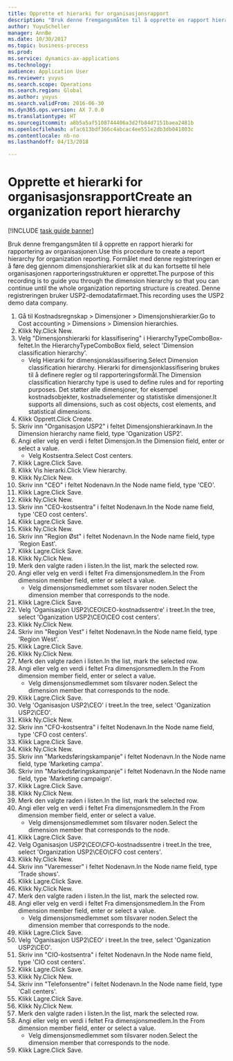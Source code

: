 ```yaml
--- 
title: Opprette et hierarki for organisasjonsrapport
description: "Bruk denne fremgangsmåten til å opprette en rapport hierarki for rapportering av organisasjonen."
author: YuyuScheller
manager: AnnBe
ms.date: 10/30/2017
ms.topic: business-process
ms.prod: 
ms.service: dynamics-ax-applications
ms.technology: 
audience: Application User
ms.reviewer: yuyus
ms.search.scope: Operations
ms.search.region: Global
ms.author: yuyus
ms.search.validFrom: 2016-06-30
ms.dyn365.ops.version: AX 7.0.0
ms.translationtype: HT
ms.sourcegitcommit: a8b5a5af5108744406a3d2fb84d7151baea2481b
ms.openlocfilehash: afac613bdf366c4abcac4ee551e2db3db041803c
ms.contentlocale: nb-no
ms.lasthandoff: 04/13/2018

---
```

# <a name="create-an-organization-report-hierarchy"></a><span data-ttu-id="e6e54-103">Opprette et hierarki for organisasjonsrapport</span><span class="sxs-lookup"><span data-stu-id="e6e54-103">Create an organization report hierarchy</span></span>

[!INCLUDE [task guide banner](../../includes/task-guide-banner.md)]

<span data-ttu-id="e6e54-104">Bruk denne fremgangsmåten til å opprette en rapport hierarki for rapportering av organisasjonen.</span><span class="sxs-lookup"><span data-stu-id="e6e54-104">Use this procedure to create a report hierarchy for organization reporting.</span></span> <span data-ttu-id="e6e54-105">Formålet med denne registreringen er å føre deg gjennom dimensjonshierarkiet slik at du kan fortsette til hele organisasjonen rapporteringsstrukturen er opprettet.</span><span class="sxs-lookup"><span data-stu-id="e6e54-105">The purpose of this recording is to guide you through the dimension hierarchy so that you can continue until the whole organization reporting structure is created.</span></span> <span data-ttu-id="e6e54-106">Denne registreringen bruker USP2-demodatafirmaet.</span><span class="sxs-lookup"><span data-stu-id="e6e54-106">This recording uses the USP2 demo data company.</span></span>

1. <span data-ttu-id="e6e54-107">Gå til Kostnadsregnskap > Dimensjoner > Dimensjonshierarkier.</span><span class="sxs-lookup"><span data-stu-id="e6e54-107">Go to Cost accounting > Dimensions > Dimension hierarchies.</span></span>
2. <span data-ttu-id="e6e54-108">Klikk Ny.</span><span class="sxs-lookup"><span data-stu-id="e6e54-108">Click New.</span></span>
3. <span data-ttu-id="e6e54-109">Velg "Dimensjonshierarki for klassifisering" i HierarchyTypeComboBox-feltet.</span><span class="sxs-lookup"><span data-stu-id="e6e54-109">In the HierarchyTypeComboBox field, select 'Dimension classification hierarchy'.</span></span>
    * <span data-ttu-id="e6e54-110">Velg Hierarki for dimensjonsklassifisering.</span><span class="sxs-lookup"><span data-stu-id="e6e54-110">Select Dimension classification hierarchy.</span></span> <span data-ttu-id="e6e54-111">Hierarki for dimensjonklassifisering brukes til å definere regler og til rapporteringsformål.</span><span class="sxs-lookup"><span data-stu-id="e6e54-111">The Dimension classification hierarchy type is used to define rules and for reporting purposes.</span></span> <span data-ttu-id="e6e54-112">Det støtter alle dimensjoner, for eksempel kostnadsobjekter, kostnadselementer og statistiske dimensjoner.</span><span class="sxs-lookup"><span data-stu-id="e6e54-112">It supports all dimensions, such as cost objects, cost elements, and statistical dimensions.</span></span>  
4. <span data-ttu-id="e6e54-113">Klikk Opprett.</span><span class="sxs-lookup"><span data-stu-id="e6e54-113">Click Create.</span></span>
5. <span data-ttu-id="e6e54-114">Skriv inn "Organisasjon USP2" i feltet Dimensjonshierarkinavn.</span><span class="sxs-lookup"><span data-stu-id="e6e54-114">In the Dimension hierarchy name field, type 'Oganization USP2'.</span></span>
6. <span data-ttu-id="e6e54-115">Angi eller velg en verdi i feltet Dimensjon.</span><span class="sxs-lookup"><span data-stu-id="e6e54-115">In the Dimension field, enter or select a value.</span></span>
    * <span data-ttu-id="e6e54-116">Velg Kostsentra.</span><span class="sxs-lookup"><span data-stu-id="e6e54-116">Select Cost centers.</span></span>  
7. <span data-ttu-id="e6e54-117">Klikk Lagre.</span><span class="sxs-lookup"><span data-stu-id="e6e54-117">Click Save.</span></span>
8. <span data-ttu-id="e6e54-118">Klikk Vis hierarki.</span><span class="sxs-lookup"><span data-stu-id="e6e54-118">Click View hierarchy.</span></span>
9. <span data-ttu-id="e6e54-119">Klikk Ny.</span><span class="sxs-lookup"><span data-stu-id="e6e54-119">Click New.</span></span>
10. <span data-ttu-id="e6e54-120">Skriv inn "CEO" i feltet Nodenavn.</span><span class="sxs-lookup"><span data-stu-id="e6e54-120">In the Node name field, type 'CEO'.</span></span>
11. <span data-ttu-id="e6e54-121">Klikk Lagre.</span><span class="sxs-lookup"><span data-stu-id="e6e54-121">Click Save.</span></span>
12. <span data-ttu-id="e6e54-122">Klikk Ny.</span><span class="sxs-lookup"><span data-stu-id="e6e54-122">Click New.</span></span>
13. <span data-ttu-id="e6e54-123">Skriv inn "CEO-kostsentra" i feltet Nodenavn.</span><span class="sxs-lookup"><span data-stu-id="e6e54-123">In the Node name field, type 'CEO cost centers'.</span></span>
14. <span data-ttu-id="e6e54-124">Klikk Lagre.</span><span class="sxs-lookup"><span data-stu-id="e6e54-124">Click Save.</span></span>
15. <span data-ttu-id="e6e54-125">Klikk Ny.</span><span class="sxs-lookup"><span data-stu-id="e6e54-125">Click New.</span></span>
16. <span data-ttu-id="e6e54-126">Skriv inn "Region Øst" i feltet Nodenavn.</span><span class="sxs-lookup"><span data-stu-id="e6e54-126">In the Node name field, type 'Region East'.</span></span>
17. <span data-ttu-id="e6e54-127">Klikk Lagre.</span><span class="sxs-lookup"><span data-stu-id="e6e54-127">Click Save.</span></span>
18. <span data-ttu-id="e6e54-128">Klikk Ny.</span><span class="sxs-lookup"><span data-stu-id="e6e54-128">Click New.</span></span>
19. <span data-ttu-id="e6e54-129">Merk den valgte raden i listen.</span><span class="sxs-lookup"><span data-stu-id="e6e54-129">In the list, mark the selected row.</span></span>
20. <span data-ttu-id="e6e54-130">Angi eller velg en verdi i feltet Fra dimensjonsmedlem.</span><span class="sxs-lookup"><span data-stu-id="e6e54-130">In the From dimension member field, enter or select a value.</span></span>
    * <span data-ttu-id="e6e54-131">Velg dimensjonsmedlemmet som tilsvarer noden.</span><span class="sxs-lookup"><span data-stu-id="e6e54-131">Select the dimension member that corresponds to the node.</span></span>  
21. <span data-ttu-id="e6e54-132">Klikk Lagre.</span><span class="sxs-lookup"><span data-stu-id="e6e54-132">Click Save.</span></span>
22. <span data-ttu-id="e6e54-133">Velg 'Oganisasjon USP2\CEO\CEO-kostnadssentre' i treet.</span><span class="sxs-lookup"><span data-stu-id="e6e54-133">In the tree, select 'Oganization USP2\CEO\CEO cost centers'.</span></span>
23. <span data-ttu-id="e6e54-134">Klikk Ny.</span><span class="sxs-lookup"><span data-stu-id="e6e54-134">Click New.</span></span>
24. <span data-ttu-id="e6e54-135">Skriv inn "Region Vest" i feltet Nodenavn.</span><span class="sxs-lookup"><span data-stu-id="e6e54-135">In the Node name field, type 'Region West'.</span></span>
25. <span data-ttu-id="e6e54-136">Klikk Lagre.</span><span class="sxs-lookup"><span data-stu-id="e6e54-136">Click Save.</span></span>
26. <span data-ttu-id="e6e54-137">Klikk Ny.</span><span class="sxs-lookup"><span data-stu-id="e6e54-137">Click New.</span></span>
27. <span data-ttu-id="e6e54-138">Merk den valgte raden i listen.</span><span class="sxs-lookup"><span data-stu-id="e6e54-138">In the list, mark the selected row.</span></span>
28. <span data-ttu-id="e6e54-139">Angi eller velg en verdi i feltet Fra dimensjonsmedlem.</span><span class="sxs-lookup"><span data-stu-id="e6e54-139">In the From dimension member field, enter or select a value.</span></span>
    * <span data-ttu-id="e6e54-140">Velg dimensjonsmedlemmet som tilsvarer noden.</span><span class="sxs-lookup"><span data-stu-id="e6e54-140">Select the dimension member that corresponds to the node.</span></span>  
29. <span data-ttu-id="e6e54-141">Klikk Lagre.</span><span class="sxs-lookup"><span data-stu-id="e6e54-141">Click Save.</span></span>
30. <span data-ttu-id="e6e54-142">Velg 'Oganisasjon USP2\CEO' i treet.</span><span class="sxs-lookup"><span data-stu-id="e6e54-142">In the tree, select 'Oganization USP2\CEO'.</span></span>
31. <span data-ttu-id="e6e54-143">Klikk Ny.</span><span class="sxs-lookup"><span data-stu-id="e6e54-143">Click New.</span></span>
32. <span data-ttu-id="e6e54-144">Skriv inn "CFO-kostsentra" i feltet Nodenavn.</span><span class="sxs-lookup"><span data-stu-id="e6e54-144">In the Node name field, type 'CFO cost centers'.</span></span>
33. <span data-ttu-id="e6e54-145">Klikk Lagre.</span><span class="sxs-lookup"><span data-stu-id="e6e54-145">Click Save.</span></span>
34. <span data-ttu-id="e6e54-146">Klikk Ny.</span><span class="sxs-lookup"><span data-stu-id="e6e54-146">Click New.</span></span>
35. <span data-ttu-id="e6e54-147">Skriv inn "Markedsføringskampanje" i feltet Nodenavn.</span><span class="sxs-lookup"><span data-stu-id="e6e54-147">In the Node name field, type 'Marketing campa'.</span></span>
36. <span data-ttu-id="e6e54-148">Skriv inn "Markedsføringskampanje" i feltet Nodenavn.</span><span class="sxs-lookup"><span data-stu-id="e6e54-148">In the Node name field, type 'Marketing campaign'.</span></span>
37. <span data-ttu-id="e6e54-149">Klikk Lagre.</span><span class="sxs-lookup"><span data-stu-id="e6e54-149">Click Save.</span></span>
38. <span data-ttu-id="e6e54-150">Klikk Ny.</span><span class="sxs-lookup"><span data-stu-id="e6e54-150">Click New.</span></span>
39. <span data-ttu-id="e6e54-151">Merk den valgte raden i listen.</span><span class="sxs-lookup"><span data-stu-id="e6e54-151">In the list, mark the selected row.</span></span>
40. <span data-ttu-id="e6e54-152">Angi eller velg en verdi i feltet Fra dimensjonsmedlem.</span><span class="sxs-lookup"><span data-stu-id="e6e54-152">In the From dimension member field, enter or select a value.</span></span>
    * <span data-ttu-id="e6e54-153">Velg dimensjonsmedlemmet som tilsvarer noden.</span><span class="sxs-lookup"><span data-stu-id="e6e54-153">Select the dimension member that corresponds to the node.</span></span>  
41. <span data-ttu-id="e6e54-154">Klikk Lagre.</span><span class="sxs-lookup"><span data-stu-id="e6e54-154">Click Save.</span></span>
42. <span data-ttu-id="e6e54-155">Velg Oganisasjon USP2\CEO\CFO-kostnadssentre i treet.</span><span class="sxs-lookup"><span data-stu-id="e6e54-155">In the tree, select 'Organization USP2\CEO\CFO cost centers'.</span></span>
43. <span data-ttu-id="e6e54-156">Klikk Ny.</span><span class="sxs-lookup"><span data-stu-id="e6e54-156">Click New.</span></span>
44. <span data-ttu-id="e6e54-157">Skriv inn "Varemesser" i feltet Nodenavn.</span><span class="sxs-lookup"><span data-stu-id="e6e54-157">In the Node name field, type 'Trade shows'.</span></span>
45. <span data-ttu-id="e6e54-158">Klikk Lagre.</span><span class="sxs-lookup"><span data-stu-id="e6e54-158">Click Save.</span></span>
46. <span data-ttu-id="e6e54-159">Klikk Ny.</span><span class="sxs-lookup"><span data-stu-id="e6e54-159">Click New.</span></span>
47. <span data-ttu-id="e6e54-160">Merk den valgte raden i listen.</span><span class="sxs-lookup"><span data-stu-id="e6e54-160">In the list, mark the selected row.</span></span>
48. <span data-ttu-id="e6e54-161">Angi eller velg en verdi i feltet Fra dimensjonsmedlem.</span><span class="sxs-lookup"><span data-stu-id="e6e54-161">In the From dimension member field, enter or select a value.</span></span>
    * <span data-ttu-id="e6e54-162">Velg dimensjonsmedlemmet som tilsvarer noden.</span><span class="sxs-lookup"><span data-stu-id="e6e54-162">Select the dimension member that corresponds to the node.</span></span>  
49. <span data-ttu-id="e6e54-163">Klikk Lagre.</span><span class="sxs-lookup"><span data-stu-id="e6e54-163">Click Save.</span></span>
50. <span data-ttu-id="e6e54-164">Velg 'Oganisasjon USP2\CEO' i treet.</span><span class="sxs-lookup"><span data-stu-id="e6e54-164">In the tree, select 'Oganization USP2\CEO'.</span></span>
51. <span data-ttu-id="e6e54-165">Skriv inn "CIO-kostsentra" i feltet Nodenavn.</span><span class="sxs-lookup"><span data-stu-id="e6e54-165">In the Node name field, type 'CIO cost centers'.</span></span>
52. <span data-ttu-id="e6e54-166">Klikk Lagre.</span><span class="sxs-lookup"><span data-stu-id="e6e54-166">Click Save.</span></span>
53. <span data-ttu-id="e6e54-167">Klikk Ny.</span><span class="sxs-lookup"><span data-stu-id="e6e54-167">Click New.</span></span>
54. <span data-ttu-id="e6e54-168">Skriv inn "Telefonsentre" i feltet Nodenavn.</span><span class="sxs-lookup"><span data-stu-id="e6e54-168">In the Node name field, type 'Call centers'.</span></span>
55. <span data-ttu-id="e6e54-169">Klikk Lagre.</span><span class="sxs-lookup"><span data-stu-id="e6e54-169">Click Save.</span></span>
56. <span data-ttu-id="e6e54-170">Klikk Ny.</span><span class="sxs-lookup"><span data-stu-id="e6e54-170">Click New.</span></span>
57. <span data-ttu-id="e6e54-171">Merk den valgte raden i listen.</span><span class="sxs-lookup"><span data-stu-id="e6e54-171">In the list, mark the selected row.</span></span>
58. <span data-ttu-id="e6e54-172">Angi eller velg en verdi i feltet Fra dimensjonsmedlem.</span><span class="sxs-lookup"><span data-stu-id="e6e54-172">In the From dimension member field, enter or select a value.</span></span>
    * <span data-ttu-id="e6e54-173">Velg dimensjonsmedlemmet som tilsvarer noden.</span><span class="sxs-lookup"><span data-stu-id="e6e54-173">Select the dimension member that corresponds to the node.</span></span>  
59. <span data-ttu-id="e6e54-174">Klikk Lagre.</span><span class="sxs-lookup"><span data-stu-id="e6e54-174">Click Save.</span></span>


